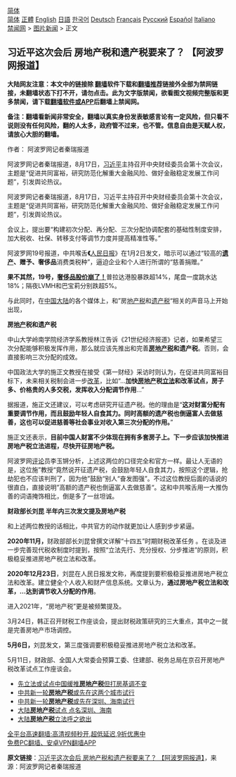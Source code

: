  <!-- 面包屑导航 --> <div class="breadcrumb"><!-- GTranslate: https://gtranslate.io/ -->  <div class="switcher notranslate">  <div class="selected">  <a href="#" onclick="return false;"> 简体</a>  </div>  <div class="option">  <a href="https://www.bannedbook.org" onclick="doGTranslate('zh-CN|zh-CN');jQuery('div.switcher div.selected a').html(jQuery(this).html());return false;" title="简体中文" class="nturl selected"> 简体</a>  <a href="https://www.bannedbook.org/zh-tw/" onclick="doGTranslate('zh-CN|zh-TW');jQuery('div.switcher div.selected a').html(jQuery(this).html());return false;" title="繁體中文" class="nturl"> 正體</a>  <a href="https://www.bannedbook.org/en/" onclick="doGTranslate('zh-CN|en');jQuery('div.switcher div.selected a').html(jQuery(this).html());return false;" title="English" class="nturl"> English</a>  <a href="https://www.bannedbook.org/ja/" onclick="doGTranslate('zh-CN|ja');jQuery('div.switcher div.selected a').html(jQuery(this).html());return false;" title="日本語" class="nturl"> 日語</a>  <a href="https://www.bannedbook.org/ko/" onclick="doGTranslate('zh-CN|ko');jQuery('div.switcher div.selected a').html(jQuery(this).html());return false;" title="한국어" class="nturl"> 한국어</a>  <a href="https://www.bannedbook.org/de/" onclick="doGTranslate('zh-CN|de');jQuery('div.switcher div.selected a').html(jQuery(this).html());return false;" title="Deutsch" class="nturl"> Deutsch</a>  <a href="https://www.bannedbook.org/fr/" onclick="doGTranslate('zh-CN|fr');jQuery('div.switcher div.selected a').html(jQuery(this).html());return false;" title="Français" class="nturl"> Français</a>  <a href="https://www.bannedbook.org/ru/" onclick="doGTranslate('zh-CN|ru');jQuery('div.switcher div.selected a').html(jQuery(this).html());return false;" title="Русский" class="nturl"> Русский</a>  <a href="https://www.bannedbook.org/es/" onclick="doGTranslate('zh-CN|es');jQuery('div.switcher div.selected a').html(jQuery(this).html());return false;" title="Español" class="nturl"> Español</a>  <a href="https://www.bannedbook.org/it/" onclick="doGTranslate('zh-CN|it');jQuery('div.switcher div.selected a').html(jQuery(this).html());return false;" title="Italiano" class="nturl"> Italiano</a>  </div>  </div>      <div class='breadcrumb-sub'><!-- Breadcrumb NavXT 6.3.0 --> <a href="https://www.bannedbook.org/" class="home">禁闻网</a> &gt; <a href="https://www.bannedbook.org/bnews/topimagenews/" class="category">图片新闻</a> &gt; 正文</div></div><h2>习近平这次会后 房地产税和遗产税要来了？ 【阿波罗网报道】</h2> <p class="notice"><b>大陆网友注意：本文中的链接除 <a href="https://github.com/bannedbook/fanqiang" >翻墙</a>软件下载和<a href="https://github.com/killgcd/justmysocks/blob/master/README.md">翻墙推荐</a>链接外全部为禁网链接，未翻墙状态下打不开，请勿点击。此为文字版禁闻，欲看图文视频完整版和更多禁闻，请下载<a href="https://github.com/bannedbook/fanqiang">翻墙软件或APP</a>后翻墙上禁闻网。</p><p>备注：翻墙看新闻非常安全，翻墙以真实身份发表敏感言论有一定风险，但只看不说则没有任何风险，翻的人太多，政府管不过来，也不管。信息自由是天赋人权，请放心大胆的翻墙。</b></p>  <div class="entry"> <p>作者： 阿波罗网记者秦瑞报道</p> <p id="summary">阿波罗网记者秦瑞报道，8月17日，<a href="https://www.bannedbook.org/bnews/tag/%e4%b9%a0%e8%bf%91%e5%b9%b3/" class="st_tag internal_tag" rel="tag" title="标签 习近平 下的日志">习近平</a>主持召开中央财经委员会第十次会议，主题是“促进共同富裕，研究防范化解重大金融风险、做好金融稳定发展工作问题”，引发舆论热议。</p> <p>阿波罗网记者秦瑞报道，8月17日，习近平主持召开中央财经委员会第十次会议，主题是“促进共同富裕，研究防范化解重大金融风险、做好金融稳定发展工作问题”，引发舆论热议。</p> <p>会议上，提出要“构建初次分配、再分配、三次分配协调配套的基础性制度安排，加大税收、社保、转移支付等调节力度并提高精准性等。”</p> <p>阿波罗网19号报道，中共喉舌<strong>《</strong><span class='wp_keywordlink'><a href="https://www.bannedbook.org/forum2/topic109.html" title="透视人民日报" target="_blank">人民日报</a></span>》在1月2日发文，暗示可以通过“较高的<strong><a href="https://www.bannedbook.org/bnews/tag/%E9%81%97%E4%BA%A7/" class="st_tag internal_tag" rel="tag" title="标签 遗产 下的日志">遗产</a>、赠予、奢侈品</strong>消费类税种”，逼迫企业和个人进行所谓的“慈善捐赠。”</p>  <p><strong>果不其然，19号，<a href="https://www.aboluowang.com/2021/0820/1635166.html">奢侈品股价崩了！</a></strong>普拉达港股暴跌超14%，尾盘一度跳水达18%；隔夜LVMH和巴宝莉分别跌超5%。</p> <p>与此同时，在<span class='wp_keywordlink_affiliate'><a href="https://www.bannedbook.org/" title="中国" target="_blank">中国</a></span><span class='wp_keywordlink_affiliate'><a href="https://www.bannedbook.org/" title="大陆" target="_blank">大陆</a></span>的各个媒体上，和”房<a href="https://www.bannedbook.org/bnews/tag/%E5%9C%B0%E4%BA%A7%E7%A8%8E/" class="st_tag internal_tag" rel="tag" title="标签 地产税 下的日志">地产税</a>和<a href="https://www.bannedbook.org/bnews/tag/%E9%81%97%E4%BA%A7%E7%A8%8E/" class="st_tag internal_tag" rel="tag" title="标签 遗产税 下的日志">遗产税</a>“相关的声音马上开始出现，</p> <p><strong>房<a href="https://www.bannedbook.org/bnews/tag/%e5%9c%b0%e4%ba%a7/" class="st_tag internal_tag" rel="tag" title="标签 地产 下的日志">地产</a>税和遗产税</strong></p> <p>中山大学岭南学院经济学系教授林江告诉《21世纪经济报道》记者，如果希望三次分配能够积极发挥作用，那么就应该先推出和完善<strong><a href="https://www.bannedbook.org/bnews/tag/%E6%88%BF%E5%9C%B0%E4%BA%A7%E7%A8%8E/" class="st_tag internal_tag" rel="tag" title="标签 房地产税 下的日志">房地产税</a>和遗产税</strong>。否则，会直接影响三次分配的成效。</p> <p>中国政法大学的施正文教授在接受《第一财经》采访时则认为，在促进共同富裕目标下，未来相关税制会进一步<a href="https://www.bannedbook.org/bnews/tag/%e6%94%b9%e9%9d%a9/" class="st_tag internal_tag" rel="tag" title="标签 改革 下的日志">改革</a>，比如“&#8230;<strong>加快<a href="https://www.bannedbook.org/bnews/tag/%e6%88%bf%e5%9c%b0%e4%ba%a7/" class="st_tag internal_tag" rel="tag" title="标签 房地产 下的日志">房地产</a>税<a href="https://www.bannedbook.org/bnews/tag/%E7%AB%8B%E6%B3%95/" class="st_tag internal_tag" rel="tag" title="标签 立法 下的日志">立法</a>和改革试点，房子多、价格贵的人多交税，发挥收入分配调节作用</strong>&#8230;”</p>  <p>据报道，施正文还建议，可以考虑研究开征遗产税。他的理由是“<strong>这对财富分配有重要调节作用，而且鼓励年轻人自食其力。同时高额的遗产税也倒逼富人去做慈善，这也可以促进慈善等社会事业对收入第三次分配的作用。</strong>”</p> <p>施正文还表示，<strong>目前中国人财富不少体现在拥有多套房子上。下一步应该加快推进房地产税立法进程，尽快开征房地产税。</strong></p> <p>阿波罗网<span class='wp_keywordlink_affiliate'><a href="https://www.bannedbook.org/bnews/comments/" title="新闻评论" target="_blank">评论</a></span>员李玉锵分析，上述这两位的口径完全和官方一样。最让人无语的是，这位施”教授“竟然说开征遗产税，会鼓励年轻人自食其力，按照这个逻辑，抢劫犯也不应该判刑了，因为他”鼓励“别人“奋发图强”。不过这位教授后面的话说的很直白，直接说明”高额的遗产税也倒逼富人去做慈善“。这和中共喉舌用一大推伪善的词语掩饰相比，倒是多了一丝坦诚。</p> <p><b>财政部长刘昆 半年内</b><strong>三次发文提及</strong><b>房地产税</b></p> <p>和上述两位教授的话相比，中共官方的动作就更加让人感到步步紧逼。</p>  <p><strong>2020年11月，</strong>财政部部长刘昆曾撰文详解“十四五”时期财税改革任务 。在谈及进一步完善现代税收制度时提到，按照“立法先行、充分授权、分步推进”的原则，积极稳妥推进房地产税立法和改革。</p> <p><strong>2020年12月23日</strong>，刘昆在人民日报发文称，再度提到要积极稳妥推进房地产税立法和改革。建立健全个人收入和财产信息系统。文章认为，<strong>通过房地产税立法和改革，&#8230;达到调节收入分配的作用</strong>。</p> <p>进入2021年，“房地产税”更是被频繁提及。</p> <p>3月24日，韩正召开财税工作座谈会，提出财税政策研究的三大重点，其中之一就是完善房地产市场调控。</p> <p><strong>5月6日，</strong>刘昆发文，第三度强调要积极稳妥推进房地产税立法和改革。</p>  <p>5月11日，财政部、全国人大常委会预算工委、住建部、税务总局在京召开房地产税改革试点工作座谈会。</p> <ul class='op-related-articles' title='相关阅读'> <li><a href='https://www.bannedbook.org/bnews/baitai/20210615/1567320.html' target='_blank'>先立法或试点中国缓推<b>房地产税</b>但打房基调不变</a></li> <li><a href='https://www.bannedbook.org/bnews/finance/20210522/1551526.html' target='_blank'>中共新一轮<b>房地产税</b>或先在这两个城市试行</a></li> <li><a href='https://www.bannedbook.org/bnews/comments/20210522/1551444.html' target='_blank'>中共新一轮<b>房地产税</b>或先在深圳、海南试行</a></li> <li><a href='https://www.bannedbook.org/bnews/finance/20210522/1551417.html' target='_blank'>大陆<b>房地产税</b>试点 点名深圳、海南</a></li> <li><a href='https://www.bannedbook.org/bnews/finance/20210515/1546774.html' target='_blank'>大陆<b>房地产税</b>立法呼之欲出</a></li> </ul> <p class="texttj"> <a href="https://github.com/bannedbook/fanqiang/wiki/V2ray%E6%9C%BA%E5%9C%BA" target="_blank">全平台高速翻墙:高清视频秒开,超低延迟,9折优惠中</a><br/> <a href="https://github.com/bannedbook/fanqiang/wiki/%E7%A6%81%E9%97%BB%E7%BD%91%E5%AE%89%E5%8D%93%E7%BF%BB%E5%A2%99%E6%96%B0%E9%97%BBAPP" target="_blank">免费PC翻墙、安卓VPN翻墙APP</a></p><p> <b>原文链接</b>：<a class="src_link" href="https://www.aboluowang.com/2021/0820/1635323.html" target="_blank">习近平这次会后 房地产税和遗产税要来了？ 【阿波罗网报道】</a>，来源：阿波罗网记者秦瑞报道 </p><a name='sharetosocial'></a>  <div style="margin-bottom:5px;padding-bottom:5px;clear:both"> <div id="archive-pix-1" class="banner-ads"> <!-- AuctionX Display platform tag START --> <div id="26318x728x90x621x_ADSLOT2" clicktrack="%%CLICK_URL_ESC%%"></div> <!-- AuctionX Display platform tag END --> </div> <div id="archive-pix-2" class="banner-ads"> <!-- AuctionX Display platform tag START --> <div id="26315x300x250x621x_ADSLOT2" clicktrack="%%CLICK_URL_ESC%%"></div> <!-- AuctionX Display platform tag END --> </div> </div>  <div id="archive-pix-1" class="banner-ads"> <!-- AuctionX Display platform tag START --> <div id="26318x728x90x621x_ADSLOT3" clicktrack="%%CLICK_URL_ESC%%"></div> <!-- AuctionX Display platform tag END --> </div> </div><!--END ENTRY--> 